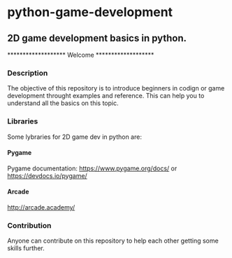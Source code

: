 # python-game-development
## 2D game development basics in python.

******************* Welcome *******************

### Description

The objective of this repository is to introduce beginners in codign or game development throught examples and reference. This can help you to understand all the basics on this topic.

### Libraries

Some lybraries for 2D game dev in python are:
#### Pygame
Pygame documentation:
https://www.pygame.org/docs/
or
https://devdocs.io/pygame/

#### Arcade
http://arcade.academy/

### Contribution

Anyone can contribute on this repository to help each other getting some skills further.
